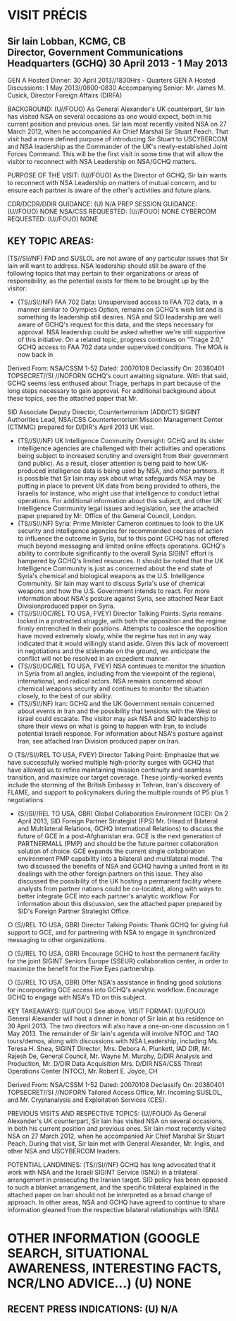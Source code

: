 # VISIT PRÉCIS 

## Sir Iain Lobban, KCMG, CB <br> Director, Government Communications Headquarters (GCHQ) 30 April 2013 - 1 May 2013

GEN A Hosted Dinner: 30 April 2013//1830Hrs - Quarters
GEN A Hosted Discussions: 1 May 2013//0800-0830
Accompanying Senior: Mr. James M. Cusick, Director Foreign Affairs (DIRFA)

BACKGROUND: (U//FOUO) As General Alexander's UK counterpart, Sir Iain has visited NSA on several occasions as one would expect, both in his current position and previous ones. Sir Iain most recently visited NSA on 27 March 2012, when he accompanied Air Chief Marshal Sir Stuart Peach. That visit had a more defined purpose of introducing Sir Stuart to USCYBERCOM and NSA leadership as the Commander of the UK's newly-established Joint Forces Command. This will be the first visit in some time that will allow the visitor to reconnect with NSA Leadership on NSA/GCHQ matters.

PURPOSE OF THE VISIT: (U//FOUO) As the Director of GCHQ, Sir Iain wants to reconnect with NSA Leadership on matters of mutual concern, and to ensure each partner is aware of the other's activities and future plans.

CDR/DCDR/DDIR GUIDANCE: (U) N/A
PREP SESSION GUIDANCE: (U//FOUO) NONE
NSA/CSS REQUESTED: (U//FOUO) NONE
CYBERCOM REQUESTED: (U//FOUO) NONE

## KEY TOPIC AREAS:

(TS//SI//NF) FAD and SUSLOL are not aware of any particular issues that Sir Iain will want to address. NSA leadership should still be aware of the following topics that may pertain to their organizations or areas of responsibility, as the potential exists for them to be brought up by the visitor:

- (TS//SI//NF) FAA 702 Data: Unsupervised access to FAA 702 data, in a manner similar to Olympics Option, remains on GCHQ's wish list and is something its leadership still desires. NSA and SID leadership are well aware of GCHQ's request for this data, and the steps necessary for approval. NSA leadership could be asked whether we're still supportive of this initiative. On a related topic, progress continues on "Triage 2.0," GCHQ access to FAA 702 data under supervised conditions. The MOA is now back in

Derived From: NSA/CSSM 1-52
Dated: 20070108
Declassify On: 20380401
TOPSECRET//SI //NOFORN
GCHQ's court awaiting signature. With that said, GCHQ seems less enthused about Triage, perhaps in part because of the long steps necessary to gain approval. For additional background about these topics, see the attached paper that Mr.

SID Associate Deputy Director, Counterterrorism (ADD/CT) SIGINT Authorities Lead, NSA/CSS Counterterrorism Mission Management Center (CTMMC) prepared for D/DIR's April 2013 UK visit.

- (TS//SI//NF) UK Intelligence Community Oversight: GCHQ and its sister intelligence agencies are challenged with their activities and operations being subject to increased scrutiny and oversight from their government (and public). As a result, closer attention is being paid to how UK-produced intelligence data is being used by NSA, and other partners. It is possible that Sir Iain may ask about what safeguards NSA may be putting in place to prevent UK data from being provided to others, the Israelis for instance, who might use that intelligence to conduct lethal operations. For additional information about this subject, and other UK Intelligence Community legal issues and legislation, see the attached paper prepared by Mr. Office of the General Council, London.
- (TS//SI//NF) Syria: Prime Minister Cameron continues to look to the UK security and intelligence agencies for recommended courses of action to influence the outcome in Syria, but to this point GCHQ has not offered much beyond messaging and limited online effects operations. GCHQ's ability to contribute significantly to the overall Syria SIGINT effort is hampered by GCHQ's limited resources. It should be noted that the UK Intelligence Community is just as concerned about the end state of Syria's chemical and biological weapons as the U.S. Intelligence Community. Sir Iain may want to discuss Syria's use of chemical weapons and how the U.S. Government intends to react. For more information about NSA's posture against Syria, see attached Near East Divisionproduced paper on Syria.
- (TS//SI//OC/REL TO USA, FVEY) Director Talking Points: Syria remains locked in a protracted struggle, with both the opposition and the regime firmly entrenched in their positions. Attempts to coalesce the opposition have moved extremely slowly, while the regime has not in any way indicated that it would willingly stand aside. Given this lack of movement in negotiations and the stalemate on the ground, we anticipate the conflict will not be resolved in an expedient manner.
- (TS//SI//OC/REL TO USA, FVEY) NSA continues to monitor the situation in Syria from all angles, including from the viewpoint of the regional, international, and radical actors. NSA remains concerned about chemical weapons security and continues to monitor the situation closely, to the best of our ability.
- (TS//SI//NF) Iran: GCHQ and the UK Government remain concerned about events in Iran and the possibility that tensions with the West or Israel could escalate. The visitor may ask NSA and SID leadership to share their views on what is going to happen with
Iran, to include potential Israeli response. For information about NSA's posture against Iran, see attached Iran Division produced paper on Iran.

○ (TS//SI//REL TO USA, FVEY) Director Talking Point: Emphasize that we have successfully worked multiple high-priority surges with GCHQ that have allowed us to refine maintaining mission continuity and seamless transition, and maximize our target coverage. These jointly-worked events include the storming of the British Embassy in Tehran, Iran's discovery of FLAME, and support to policymakers during the multiple rounds of P5 plus 1 negotiations.

- (S//SI//REL TO USA, GBR) Global Collaboration Environment (GCE): On 2 April 2013, SID Foreign Partner Strategist (FPS) Mr. (Head of Bilateral and Multilateral Relations, GCHQ International Relations) to discuss the future of GCE in a post-Afghanistan era. GCE is the next generation of PARTNERMALL (PMP) and should be the future partner collaboration solution of choice. GCE expands the current single collaboration environment PMP capability into a bilateral and multilateral model. The two discussed the benefits of NSA and GCHQ having a united front in its dealings with the other foreign partners on this issue. They also discussed the possibility of the UK hosting a permanent facility where analysts from partner nations could be co-located, along with ways to better integrate GCE into each partner's analytic workflow. For information about this discussion, see the attached paper prepared by SID's Foreign Partner Strategist Office.

○ (S//REL TO USA, GBR) Director Talking Points: Thank GCHQ for giving full support to GCE, and for partnering with NSA to engage in synchronized messaging to other organizations.

○ (S//REL TO USA, GBR) Encourage GCHQ to host the permanent facility for the joint SIGINT Seniors Europe (SSEUR) collaboration center, in order to maximize the benefit for the Five Eyes partnership.

○ (S//REL TO USA, GBR) Offer NSA's assistance in finding good solutions for incorporating GCE access into GCHQ's analytic workflow. Encourage GCHQ to engage with NSA's TD on this subject.

KEY TAKEAWAYS: (U//FOUO) See above.
VISIT FORMAT: (U//FOUO) General Alexander will host a dinner in honor of Sir Iain at his residence on 30 April 2013. The two directors will also have a one-on-one discussion on 1 May 2013. The remainder of Sir Iain's agenda will involve NTOC and TAO tours/demos, along with discussions with NSA Leadership, including Ms. Teresa H. Shea, SIGINT Director, Mrs. Debora A. Plunkett, IAD DIR, Mr. Rajesh De, General Council, Mr. Wayne M. Murphy, D/DIR Analysis and Production, Mr. D/DIR Data Acquisition Mrs. D/DIR NSA/CSS Threat Operations Center (NTOC), Mr. Robert E. Joyce, CH

Derived From: NSA/CSSM 1-52
Dated: 20070108
Declassify On: 20380401
TOPSECRET//SI //NOFORN
Tailored Access Office, Mr. Incoming SUSLOL, and Mr. Cryptanalysis and Exploitation Services (CES).

PREVIOUS VISITS AND RESPECTIVE TOPICS: (U//FOUO) As General Alexander's UK counterpart, Sir Iain has visited NSA on several occasions, in both his current position and previous ones. Sir Iain most recently visited NSA on 27 March 2012, when he accompanied Air Chief Marshal Sir Stuart Peach. During that visit, Sir Iain met with General Alexander, Mr. Inglis, and other NSA and USCYBERCOM leaders.

POTENTIAL LANDMINES: (TS//SI//NF) GCHQ has long advocated that it work with NSA and the Israeli SIGINT Service (ISNU) in a trilateral arrangement in prosecuting the Iranian target. SID policy has been opposed to such a blanket arrangement, and the specific trilateral explained in the attached paper on Iran should not be interpreted as a broad change of approach. In other areas, NSA and GCHQ have agreed to continue to share information gleaned from the respective bilateral relationships with ISNU.

# OTHER INFORMATION (GOOGLE SEARCH, SITUATIONAL AWARENESS, INTERESTING FACTS, NCR/LNO ADVICE...) (U) NONE 

## RECENT PRESS INDICATIONS: (U) N/A

